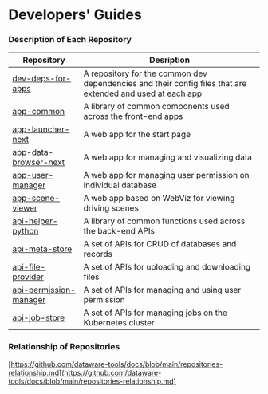 # Developers' Guides

### Description of Each Repository

| Repository                                                                         | Desription                                                                                                 |
| ---------------------------------------------------------------------------------- | ---------------------------------------------------------------------------------------------------------- |
| [dev-deps-for-apps](https://github.com/dataware-tools/dev-deps-for-apps)           | A repository for the common dev dependencies and their config files that are extended and used at each app |
| [app-common](https://github.com/dataware-tools/app-common)                         | A library of common components used across the front-end apps                                              |
| [app-launcher-next](https://github.com/dataware-tools/app-launcher-next)           | A web app for the start page                                                                               |
| [app-data-browser-next](https://github.com/dataware-tools/app-data-browser-next)   | A web app for managing and visualizing data                                                                |
| [app-user-manager](https://github.com/dataware-tools/app-user-manager)             | A web app for managing user permission on individual database                                              |
| [app-scene-viewer](https://github.com/dataware-tools/app-scene-viewer)             | A web app based on WebViz for viewing driving scenes                                                       |
| [api-helper-python](https://github.com/dataware-tools/api-helper-python)           | A library of common functions used across the back-end APIs                                                |
| [api-meta-store](https://github.com/dataware-tools/api-meta-store)                 | A set of APIs for CRUD of databases and records                                                            |
| [api-file-provider](https://github.com/dataware-tools/api-file-provider)           | A set of APIs for uploading and downloading files                                                          |
| [api-permission-manager](https://github.com/dataware-tools/api-permission-manager) | A set of APIs for managing and using user permission                                                       |
| [api-job-store](https://github.com/dataware-tools/api-job-store)                   | A set of APIs for managing jobs on the Kubernetes cluster                                                  |

### Relationship of Repositories

[https://github.com/dataware-tools/docs/blob/main/repositories-relationship.md](https://github.com/dataware-tools/docs/blob/main/repositories-relationship.md)
